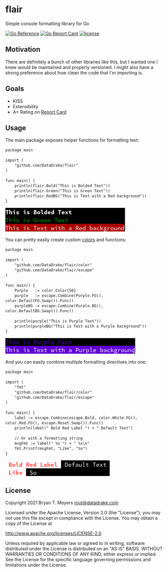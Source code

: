 # flair
Simple console formatting library for Go

[![Go Reference](https://pkg.go.dev/badge/github.com/DataDrake/flair.svg)](https://pkg.go.dev/github.com/DataDrake/flair) [![Go Report Card](https://goreportcard.com/badge/github.com/DataDrake/flair)](https://goreportcard.com/report/github.com/DataDrake/flair) [![license](https://img.shields.io/github/license/DataDrake/flair.svg)]() 

## Motivation

There are definitely a bunch of other libraries like this, but I wanted one I knew would be maintained and properly versioned. I *might* also have a strong preference about how clean the code that I'm importing is.

## Goals

 * KISS
 * Extensibility
 * A+ Rating on [Report Card](https://goreportcard.com/report/github.com/DataDrake/flair)
 
## Usage

The main package exposes helper functions for formatting text:

```
package main

import (
    "github.com/DataDrake/flair"
)

func main() {
    println(flair.Bold("This is Bolded Text"))
    println(flair.Green("This is Green Text"))
    println(flair.RedBG("This is Text with a Red background"))
}
```

![Formatting Example](/images/example1.png "Format Example")

You can pretty easily create custom [colors](https://misc.flogisoft.com/bash/tip_colors_and_formatting) and functions:

```
package main

import (
    "github.com/DataDrake/flair/color"
    "github.com/DataDrake/flair/escape"
)

func main() {
    Purple   := color.Color{56}
    purple   := escape.Combine(Purple.FG(), color.DefaultFG.Swap()).Func()
    purpleBG := escape.Combine(Purple.BG(), color.DefaultBG.Swap()).Func()

    println(purple("This is Purple Text"))
    println(purpleBG("This is Text with a Purple background"))
}
```

![Colors Example](/images/example2.png "Colors Example")

And you can easily combine multiple formatting directives into one:

```
package main

import (
    "fmt"
    "github.com/DataDrake/flair/color"
    "github.com/DataDrake/flair/escape"
)

func main() {
    label := escape.Combine(escape.Bold, color.White.FG(), color.Red.FG(), escape.Reset.Swap()).Func()
    println(label(" Bold Red Label ") + " Default Text")

    // Or with a formatting string
    msgFmt := label(" %s ") + " %s\n"
    fmt.Printf(msgFmt, "Like", "So")
}
```

![Combined Format Example](/images/example3.png "Combined Format Example")

## License
 
Copyright 2021 Bryan T. Meyers <root@datadrake.com>
 
Licensed under the Apache License, Version 2.0 (the "License");
you may not use this file except in compliance with the License.
You may obtain a copy of the License at
 
http://www.apache.org/licenses/LICENSE-2.0
 
Unless required by applicable law or agreed to in writing, software
distributed under the License is distributed on an "AS IS" BASIS,
WITHOUT WARRANTIES OR CONDITIONS OF ANY KIND, either express or implied.
See the License for the specific language governing permissions and
limitations under the License.
